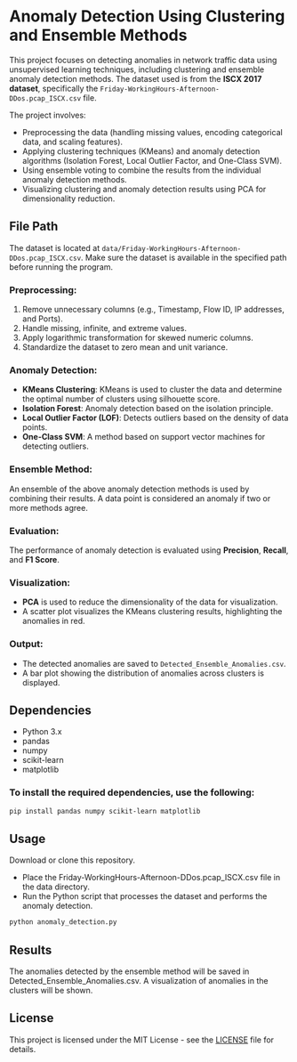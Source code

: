 # Anomaly Detection Using Clustering and Ensemble Methods

This project focuses on detecting anomalies in network traffic data using unsupervised learning techniques, including clustering and ensemble anomaly detection methods. The dataset used is from the **ISCX 2017 dataset**, specifically the `Friday-WorkingHours-Afternoon-DDos.pcap_ISCX.csv` file. 

The project involves:
- Preprocessing the data (handling missing values, encoding categorical data, and scaling features).
- Applying clustering techniques (KMeans) and anomaly detection algorithms (Isolation Forest, Local Outlier Factor, and One-Class SVM).
- Using ensemble voting to combine the results from the individual anomaly detection methods.
- Visualizing clustering and anomaly detection results using PCA for dimensionality reduction.

## File Path
The dataset is located at `data/Friday-WorkingHours-Afternoon-DDos.pcap_ISCX.csv`. Make sure the dataset is available in the specified path before running the program.

### Preprocessing:
1. Remove unnecessary columns (e.g., Timestamp, Flow ID, IP addresses, and Ports).
2. Handle missing, infinite, and extreme values.
3. Apply logarithmic transformation for skewed numeric columns.
4. Standardize the dataset to zero mean and unit variance.

### Anomaly Detection:
- **KMeans Clustering**: KMeans is used to cluster the data and determine the optimal number of clusters using silhouette score.
- **Isolation Forest**: Anomaly detection based on the isolation principle.
- **Local Outlier Factor (LOF)**: Detects outliers based on the density of data points.
- **One-Class SVM**: A method based on support vector machines for detecting outliers.

### Ensemble Method:
An ensemble of the above anomaly detection methods is used by combining their results. A data point is considered an anomaly if two or more methods agree.

### Evaluation:
The performance of anomaly detection is evaluated using **Precision**, **Recall**, and **F1 Score**.

### Visualization:
- **PCA** is used to reduce the dimensionality of the data for visualization.
- A scatter plot visualizes the KMeans clustering results, highlighting the anomalies in red.

### Output:
- The detected anomalies are saved to `Detected_Ensemble_Anomalies.csv`.
- A bar plot showing the distribution of anomalies across clusters is displayed.

## Dependencies
- Python 3.x
- pandas
- numpy
- scikit-learn
- matplotlib

### To install the required dependencies, use the following:

```bash
pip install pandas numpy scikit-learn matplotlib
```
## Usage
Download or clone this repository.
- Place the Friday-WorkingHours-Afternoon-DDos.pcap_ISCX.csv file in the data directory.
- Run the Python script that processes the dataset and performs the anomaly detection.
```bash
python anomaly_detection.py
```
## Results
The anomalies detected by the ensemble method will be saved in Detected_Ensemble_Anomalies.csv.
A visualization of anomalies in the clusters will be shown.

## License

This project is licensed under the MIT License - see the [LICENSE](LICENSE) file for details.
